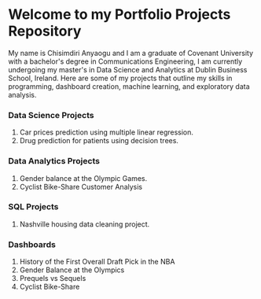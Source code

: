 # Welcome to my Portfolio Projects Repository

My name is Chisimdiri Anyaogu and I am a graduate of Covenant University with a bachelor's degree in Communications Engineering, I am currently undergoing my master's in Data Science and Analytics at Dublin Business School, Ireland. Here are some of my projects that outline my skills in programming, dashboard creation, machine learning, and exploratory data analysis.

### Data Science Projects
1. Car prices prediction using multiple linear regression.
2. Drug prediction for patients using decision trees.


### Data Analytics Projects
1. Gender balance at the Olympic Games.
2. Cyclist Bike-Share Customer Analysis


### SQL Projects
1. Nashville housing data cleaning project.


### Dashboards
1. History of the First Overall Draft Pick in the NBA
2. Gender Balance at the Olympics
3. Prequels vs Sequels
4. Cyclist Bike-Share
